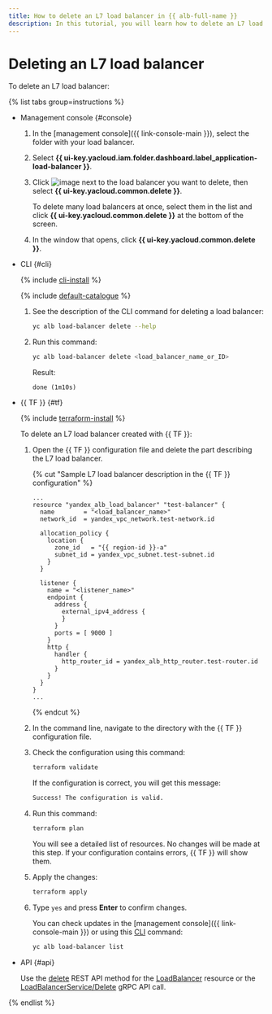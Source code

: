 ```yaml
---
title: How to delete an L7 load balancer in {{ alb-full-name }}
description: In this tutorial, you will learn how to delete an L7 load balancer.
---
```


# Deleting an L7 load balancer

To delete an L7 load balancer:

{% list tabs group=instructions %}

- Management console {#console}

  1. In the [management console]({{ link-console-main }}), select the folder with your load balancer.
  1. Select **{{ ui-key.yacloud.iam.folder.dashboard.label_application-load-balancer }}**.
  1. Click ![image](../../_assets/console-icons/ellipsis.svg) next to the load balancer you want to delete, then select **{{ ui-key.yacloud.common.delete }}**.

     To delete many load balancers at once, select them in the list and click **{{ ui-key.yacloud.common.delete }}** at the bottom of the screen.
  1. In the window that opens, click **{{ ui-key.yacloud.common.delete }}**.

- CLI {#cli}

  {% include [cli-install](../../_includes/cli-install.md) %}

  {% include [default-catalogue](../../_includes/default-catalogue.md) %}

  1. See the description of the CLI command for deleting a load balancer:

     ```bash
     yc alb load-balancer delete --help
     ```

  1. Run this command:

     ```bash
     yc alb load-balancer delete <load_balancer_name_or_ID>
     ```

     Result:

     ```text
     done (1m10s)
     ```

- {{ TF }} {#tf}

  {% include [terraform-install](../../_includes/terraform-install.md) %}

  To delete an L7 load balancer created with {{ TF }}:
  1. Open the {{ TF }} configuration file and delete the part describing the L7 load balancer.

     {% cut "Sample L7 load balancer description in the {{ TF }} configuration" %}

     ```hcl
     ...
     resource "yandex_alb_load_balancer" "test-balancer" {
       name        = "<load_balancer_name>"
       network_id  = yandex_vpc_network.test-network.id

       allocation_policy {
         location {
           zone_id   = "{{ region-id }}-a"
           subnet_id = yandex_vpc_subnet.test-subnet.id
         }
       }

       listener {
         name = "<listener_name>"
         endpoint {
           address {
             external_ipv4_address {
             }
           }
           ports = [ 9000 ]
         }
         http {
           handler {
             http_router_id = yandex_alb_http_router.test-router.id
           }
         }
       }
     }
     ...
     ```

     {% endcut %}

  1. In the command line, navigate to the directory with the {{ TF }} configuration file.
  1. Check the configuration using this command:

     ```bash
     terraform validate
     ```

     If the configuration is correct, you will get this message:

     ```bash
     Success! The configuration is valid.
     ```

  1. Run this command:

     ```bash
     terraform plan
     ```

     You will see a detailed list of resources. No changes will be made at this step. If your configuration contains errors, {{ TF }} will show them.
  1. Apply the changes:

     ```bash
     terraform apply
     ```

  1. Type `yes` and press **Enter** to confirm changes.

     You can check updates in the [management console]({{ link-console-main }}) or using this [CLI](../../cli/quickstart.md) command:

     ```bash
     yc alb load-balancer list
     ```

- API {#api}

  Use the [delete](../api-ref/LoadBalancer/delete.md) REST API method for the [LoadBalancer](../api-ref/LoadBalancer/index.md) resource or the [LoadBalancerService/Delete](../api-ref/grpc/LoadBalancer/delete.md) gRPC API call.

{% endlist %}